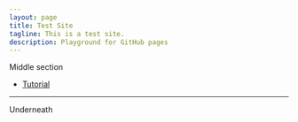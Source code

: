 ```yaml
---
layout: page
title: Test Site
tagline: This is a test site.
description: Playground for GitHub pages
---
```


Middle section

- [Tutorial](pages/tutorial.md)

---

Underneath
